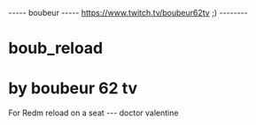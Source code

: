 ----- boubeur ----- https://www.twitch.tv/boubeur62tv ;) --------

# boub_reload

# by boubeur 62 tv 

For Redm
reload on a seat --- doctor valentine
	
